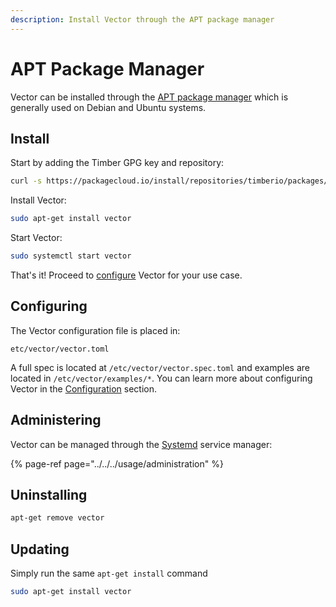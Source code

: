 ```yaml
---
description: Install Vector through the APT package manager
---
```


# APT Package Manager

Vector can be installed through the [APT package manager][url.apt] which is
generally used on Debian and Ubuntu systems.

## Install

Start by adding the Timber GPG key and repository:

```bash
curl -s https://packagecloud.io/install/repositories/timberio/packages/script.deb.sh | sudo bash
```

Install Vector:

```bash
sudo apt-get install vector
```

Start Vector:

```bash
sudo systemctl start vector
```

That's it! Proceed to [configure](#configuring) Vector for your use case.

## Configuring

The Vector configuration file is placed in:

```
etc/vector/vector.toml
```

A full spec is located at `/etc/vector/vector.spec.toml` and examples are
located in `/etc/vector/examples/*`. You can learn more about configuring
Vector in the [Configuration][docs.configuration] section.

## Administering

Vector can be managed through the [Systemd][url.systemd] service manager:

{% page-ref page="../../../usage/administration" %}

## Uninstalling

```bash
apt-get remove vector
```

## Updating

Simply run the same `apt-get install` command

```bash
sudo apt-get install vector
```


[docs.configuration]: ../../../usage/configuration
[url.apt]: https://wiki.debian.org/Apt
[url.systemd]: https://www.freedesktop.org/wiki/Software/systemd/
